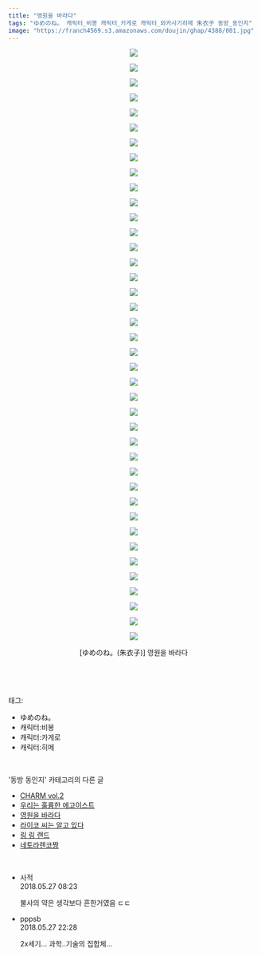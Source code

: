 ```yaml
---
title: "영원을 바라다"
tags: "ゆめのね。 캐릭터_비봉 캐릭터_카게로 캐릭터_와카사기히메 朱衣子 동방_동인지"
image: "https://franch4569.s3.amazonaws.com/doujin/ghap/4388/001.jpg"
---
```

<div class="article">
<p style="text-align: center; clear: none; float: none;"><img src="{{ site.imgserver2 }}/ghap/4388/001.jpg"/></p>
<p style="text-align: center; clear: none; float: none;"><img src="{{ site.imgserver2 }}/ghap/4388/002.jpg"/></p>
<p style="text-align: center; clear: none; float: none;"><img src="{{ site.imgserver2 }}/ghap/4388/003.jpg"/></p>
<p style="text-align: center; clear: none; float: none;"><img src="{{ site.imgserver2 }}/ghap/4388/004.jpg"/></p>
<p style="text-align: center; clear: none; float: none;"><img src="{{ site.imgserver2 }}/ghap/4388/005.jpg"/></p>
<p style="text-align: center; clear: none; float: none;"><img src="{{ site.imgserver2 }}/ghap/4388/006.jpg"/></p>
<p style="text-align: center; clear: none; float: none;"><img src="{{ site.imgserver2 }}/ghap/4388/007.jpg"/></p>
<p style="text-align: center; clear: none; float: none;"><img src="{{ site.imgserver2 }}/ghap/4388/008.jpg"/></p>
<p style="text-align: center; clear: none; float: none;"><img src="{{ site.imgserver2 }}/ghap/4388/009.jpg"/></p>
<p style="text-align: center; clear: none; float: none;"><img src="{{ site.imgserver2 }}/ghap/4388/010.jpg"/></p>
<p style="text-align: center; clear: none; float: none;"><img src="{{ site.imgserver2 }}/ghap/4388/011.jpg"/></p>
<p style="text-align: center; clear: none; float: none;"><img src="{{ site.imgserver2 }}/ghap/4388/012.jpg"/></p>
<p style="text-align: center; clear: none; float: none;"><img src="{{ site.imgserver2 }}/ghap/4388/013.jpg"/></p>
<p style="text-align: center; clear: none; float: none;"><img src="{{ site.imgserver2 }}/ghap/4388/014.jpg"/></p>
<p style="text-align: center; clear: none; float: none;"><img src="{{ site.imgserver2 }}/ghap/4388/015.jpg"/></p>
<p style="text-align: center; clear: none; float: none;"><img src="{{ site.imgserver2 }}/ghap/4388/016.jpg"/></p>
<p style="text-align: center; clear: none; float: none;"><img src="{{ site.imgserver2 }}/ghap/4388/017.jpg"/></p>
<p style="text-align: center; clear: none; float: none;"><img src="{{ site.imgserver2 }}/ghap/4388/018.jpg"/></p>
<p style="text-align: center; clear: none; float: none;"><img src="{{ site.imgserver2 }}/ghap/4388/019.jpg"/></p>
<p style="text-align: center; clear: none; float: none;"><img src="{{ site.imgserver2 }}/ghap/4388/020.jpg"/></p>
<p style="text-align: center; clear: none; float: none;"><img src="{{ site.imgserver2 }}/ghap/4388/021.jpg"/></p>
<p style="text-align: center; clear: none; float: none;"><img src="{{ site.imgserver2 }}/ghap/4388/022.jpg"/></p>
<p style="text-align: center; clear: none; float: none;"><img src="{{ site.imgserver2 }}/ghap/4388/023.jpg"/></p>
<p style="text-align: center; clear: none; float: none;"><img src="{{ site.imgserver2 }}/ghap/4388/024.jpg"/></p>
<p style="text-align: center; clear: none; float: none;"><img src="{{ site.imgserver2 }}/ghap/4388/025.jpg"/></p>
<p style="text-align: center; clear: none; float: none;"><img src="{{ site.imgserver2 }}/ghap/4388/026.jpg"/></p>
<p style="text-align: center; clear: none; float: none;"><img src="{{ site.imgserver2 }}/ghap/4388/027.jpg"/></p>
<p style="text-align: center; clear: none; float: none;"><img src="{{ site.imgserver2 }}/ghap/4388/028.jpg"/></p>
<p style="text-align: center; clear: none; float: none;"><img src="{{ site.imgserver2 }}/ghap/4388/029.jpg"/></p>
<p style="text-align: center; clear: none; float: none;"><img src="{{ site.imgserver2 }}/ghap/4388/030.jpg"/></p>
<p style="text-align: center; clear: none; float: none;"><img src="{{ site.imgserver2 }}/ghap/4388/031.jpg"/></p>
<p style="text-align: center; clear: none; float: none;"><img src="{{ site.imgserver2 }}/ghap/4388/032.jpg"/></p>
<p style="text-align: center; clear: none; float: none;"><img src="{{ site.imgserver2 }}/ghap/4388/033.jpg"/></p>
<p style="text-align: center; clear: none; float: none;"><img src="{{ site.imgserver2 }}/ghap/4388/034.jpg"/></p>
<p style="text-align: center; clear: none; float: none;"><img src="{{ site.imgserver2 }}/ghap/4388/035.jpg"/></p>
<p style="text-align: center; clear: none; float: none;"><img src="{{ site.imgserver2 }}/ghap/4388/036.jpg"/></p>
<p style="text-align: center; clear: none; float: none;"><img src="{{ site.imgserver2 }}/ghap/4388/037.jpg"/></p>
<p style="text-align: center; clear: none; float: none;"><img src="{{ site.imgserver2 }}/ghap/4388/038.jpg"/></p>
<p style="text-align: center; clear: none; float: none;"><img src="{{ site.imgserver2 }}/ghap/4388/039.jpg"/></p>
<p style="text-align: center; clear: none; float: none;"><img src="{{ site.imgserver2 }}/ghap/4388/040.jpg"/></p>
<p style="text-align: center; clear: none; float: none;">[ゆめのね。(朱衣子)] 영원을 바라다</p>
<p><br/></p>
</div><br/>
<div class="tagTrail">
<p>태그: </p>
<ul>
<li>ゆめのね。</li>
<li>캐릭터:비봉</li>
<li>캐릭터:카게로</li>
<li>캐릭터:히메</li>
</ul>
</div><br/>
<div class="another">
<p>'동방 동인지' 카테고리의 다른 글</p>
<ul>
<li><a href="/ghap_4393">CHARM vol.2</a></li>
<li><a href="/ghap_4389">우리는 훌륭한 에고이스트</a></li>
<li><a href="/ghap_4388">영원을 바라다</a></li>
<li><a href="/ghap_4384">라이코 씨는 알고 있다</a></li>
<li><a href="/ghap_4383">링 링 랜드</a></li>
<li><a href="/ghap_4379">네토라렌코짱</a></li>
</ul>
</div><br/>
<div class="cb_module cb_fluid">
<div class="cb_wrt cb_profile">
<div class="comment">
<ul>
<li class="cb_thumb_off" id="comment15262522">
<div class="cb_comment_area">
<div class="cb_info_area">
<div class="cb_section">
<span class="cb_nick_name">사적</span>
</div>
<div class="cb_section">
<span class="cb_date">2018.05.27 08:23 </span>
</div>
</div>
<div class="cb_dsc_comment">
<p class="cb_dsc">
											불사의 약은 생각보다 흔한거였음 ㄷㄷ
										</p>
</div>
</div></li>
<li class="cb_thumb_off" id="comment15262698">
<div class="cb_comment_area">
<div class="cb_info_area">
<div class="cb_section">
<span class="cb_nick_name">pppsb</span>
</div>
<div class="cb_section">
<span class="cb_date">2018.05.27 22:28 </span>
</div>
</div>
<div class="cb_dsc_comment">
<p class="cb_dsc">
											2x세기... 과학..기술의 집합체...
										</p>
</div>
</div></li>
</ul>
</div>
</div><!-- commentList close -->
</div><br/>
